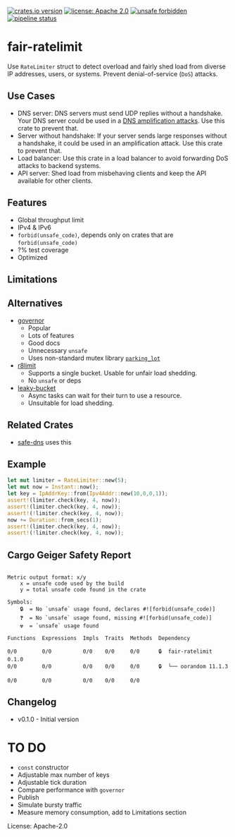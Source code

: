 [![crates.io version](https://img.shields.io/crates/v/fair-ratelimit.svg)](https://crates.io/crates/fair-ratelimit)
[![license: Apache 2.0](https://gitlab.com/leonhard-llc/ops/-/raw/main/license-apache-2.0.svg)](https://gitlab.com/leonhard-llc/ops/-/raw/main/fair-ratelimit/LICENSE)
[![unsafe forbidden](https://gitlab.com/leonhard-llc/ops/-/raw/main/unsafe-forbidden.svg)](https://github.com/rust-secure-code/safety-dance/)
[![pipeline status](https://gitlab.com/leonhard-llc/ops/badges/main/pipeline.svg)](https://gitlab.com/leonhard-llc/ops/-/pipelines)

# fair-ratelimit

Use `RateLimiter` struct to detect overload and
fairly shed load from diverse IP addresses, users, or systems.
Prevent denial-of-service (`DoS`) attacks.

## Use Cases
- DNS server: DNS servers must send UDP replies without a handshake.
  Your DNS server could be used in a
  [DNS amplification attacks](https://www.cisa.gov/uscert/ncas/alerts/TA13-088A).
  Use this crate to prevent that.
- Server without handshake: If your server sends large responses without a handshake,
  it could be used in an amplification attack.  Use this crate to prevent that.
- Load balancer: Use this crate in a load balancer to avoid forwarding DoS attacks to
  backend systems.
- API server: Shed load from misbehaving clients
  and keep the API available for other clients.

## Features
- Global throughput limit
- IPv4 & IPv6
- `forbid(unsafe_code)`, depends only on crates that are `forbid(unsafe_code)`
- ?% test coverage
- Optimized

## Limitations

## Alternatives
- [governor](https://crates.io/crates/governor)
  - Popular
  - Lots of features
  - Good docs
  - Unnecessary `unsafe`
  - Uses non-standard mutex library [`parking_lot`](https://crates.io/crates/parking_lot)
- [r8limit](https://crates.io/crates/r8limit)
  - Supports a single bucket.  Usable for unfair load shedding.
  - No `unsafe` or deps
- [leaky-bucket](https://crates.io/crates/leaky-bucket)
  - Async tasks can wait for their turn to use a resource.
  - Unsuitable for load shedding.

## Related Crates
- [safe-dns](https://crates.io/crates/safe-dns) uses this

## Example
```rust
let mut limiter = RateLimiter::new(5);
let mut now = Instant::now();
let key = IpAddrKey::from(Ipv4Addr::new(10,0,0,1));
assert!(limiter.check(key, 4, now));
assert!(limiter.check(key, 4, now));
assert!(!limiter.check(key, 4, now));
now += Duration::from_secs(1);
assert!(limiter.check(key, 4, now));
assert!(!limiter.check(key, 4, now));
```

## Cargo Geiger Safety Report
```

Metric output format: x/y
    x = unsafe code used by the build
    y = total unsafe code found in the crate

Symbols: 
    🔒  = No `unsafe` usage found, declares #![forbid(unsafe_code)]
    ❓  = No `unsafe` usage found, missing #![forbid(unsafe_code)]
    ☢️  = `unsafe` usage found

Functions  Expressions  Impls  Traits  Methods  Dependency

0/0        0/0          0/0    0/0     0/0      🔒  fair-ratelimit 0.1.0
0/0        0/0          0/0    0/0     0/0      🔒  └── oorandom 11.1.3

0/0        0/0          0/0    0/0     0/0    

```
## Changelog
- v0.1.0 - Initial version

# TO DO
- `const` constructor
- Adjustable max number of keys
- Adjustable tick duration
- Compare performance with `governor`
- Publish
- Simulate bursty traffic
- Measure memory consumption, add to Limitations section

License: Apache-2.0

